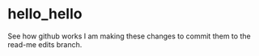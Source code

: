 # hello_hello
See how github works
I am making these changes to commit them to the read-me edits branch.

